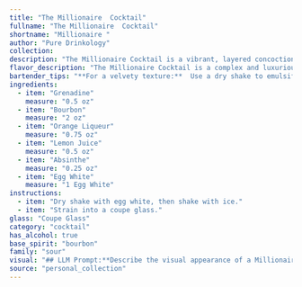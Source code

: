 ```yaml
---
title: "The Millionaire  Cocktail"
fullname: "The Millionaire  Cocktail"
shortname: "Millionaire "
author: "Pure Drinkology"
collection:
description: "The Millionaire Cocktail is a vibrant, layered concoction, blending the sweet and tart with a touch of absinthe.  Though its origins are uncertain, it likely emerged in the 1920s, reminiscent of the era's flamboyant spirit.  Consider it a cousin to the classic Sour family, elevated with the unique complexity of absinthe. "
flavor_description: "The Millionaire Cocktail is a complex and luxurious experience. The Bourbon provides a robust, oaky base, while the Orange Liqueur adds sweetness and citrus notes. The Absinthe lends a subtle anise and herbal touch, balanced by the tartness of Lemon Juice. Grenadine contributes a delicate sweetness and a hint of cherry, while the Egg White creates a velvety texture and adds a touch of richness.  "
bartender_tips: "**For a velvety texture:**  Use a dry shake to emulsify the egg white before adding ice for a silky, frothy top.  **Don't skimp on the Absinthe:** A tiny splash is key for its aroma, but don't overdo it.  **Flavor balance:** Adjust the orange liqueur and lemon juice for your desired sweetness and tartness.  **Presentation:**  Use a coupe or martini glass for its elegant shape and showcase the frothy top. "
ingredients:
  - item: "Grenadine"
    measure: "0.5 oz"
  - item: "Bourbon"
    measure: "2 oz"
  - item: "Orange Liqueur"
    measure: "0.75 oz"
  - item: "Lemon Juice"
    measure: "0.5 oz"
  - item: "Absinthe"
    measure: "0.25 oz"
  - item: "Egg White"
    measure: "1 Egg White"
instructions:
  - item: "Dry shake with egg white, then shake with ice."
  - item: "Strain into a coupe glass."
glass: "Coupe Glass"
category: "cocktail"
has_alcohol: true
base_spirit: "bourbon"
family: "sour"
visual: "## LLM Prompt:**Describe the visual appearance of a Millionaire Cocktail using the following ingredients:*** **Grenadine:** A vibrant, ruby red syrup.* **Bourbon:** A golden amber liquid.* **Orange Liqueur:** A bright orange liquid.* **Lemon Juice:** A clear, slightly yellow liquid.* **Absinthe:** A pale green liquid.* **Egg White:** A foamy white liquid that will create a frothy head. **Consider the following:*** **Color:**  What is the overall color of the cocktail? How do the different ingredients contribute to the final hue? * **Texture:** Is the cocktail clear or cloudy? Does it have a head or a layer? * **Appearance:** What is the overall impression of the cocktail? Is it elegant, rustic, playful, etc.? **Example:**The Millionaire Cocktail is a vibrant, two-toned drink. The bottom layer is a rich, amber color, showcasing the bourbon and orange liqueur. Atop this sits a creamy, white head, created by the egg white, adding a luxurious texture to the drink. The grenadine and absinthe create subtle hints of red and green, adding depth and intrigue to the overall appearance. "
source: "personal_collection"
---
```


